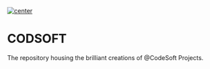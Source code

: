 <a href="">
  <img align="center" src="https://img.shields.io/badge/Python%20|%20Programming- Concepts%20@Intern" alt="center">
</a>

# CODSOFT

The repository housing the brilliant creations of @CodeSoft Projects.

